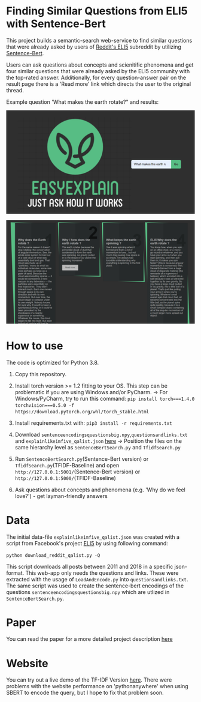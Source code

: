 # Finding Similar Questions from ELI5 with Sentence-Bert

This project builds a semantic-search web-service to find similar questions that were already asked by users of [Reddit's ELI5](https://www.reddit.com/r/explainlikeimfive/) subreddit by utilizing [Sentence-Bert](https://github.com/UKPLab/sentence-transformers). 

Users can ask questions about concepts and scienitific phenomena and get four similar questions that were already asked by the ELI5 community with the top-rated answer. Additionally, for every question-answer pair on the result page there is a 'Read more' link which directs the user to the original thread.

Example question 'What makes the earth rotate?" and results:

![alt text](https://github.com/pascca/BERT_eli5/blob/master/github_pics/ex_quest.png "ex_quest.png")

![alt text](https://github.com/pascca/BERT_eli5/blob/master/github_pics/ex_answers.png "ex_answers.png")

# How to use

The code is optimized for Python 3.8.

1) Copy this repository.

2) Install torch version >= 1.2 fitting to your OS. This step can be problematic if you are using Windows and/or PyCharm.
  -> For Windows/PyCharm, try to run this command: `pip install torch===1.4.0 torchvision===0.5.0 -f https://download.pytorch.org/whl/torch_stable.html`

3) Install requirements.txt with: `pip3 install -r requirements.txt`

4) Download `sentenceencodingsquestionsbig.npy`,`questionsandlinks.txt` and `explainlikeimfive_qalist.json` [here](https://drive.google.com/drive/folders/1HZ0Top-SVQc-FpwxIONPqvHD_gh7oR1d?usp=sharing) -> Position the files on the same hierarchy level as `SentenceBertSearch.py` and `TfidfSearch.py`

5) Run `SentenceBertSearch.py`(Sentence-Bert version) or `TfidfSearch.py`(TFIDF-Baseline) and open `http://127.0.0.1:5001/`(Sentence-Bert version) or `http://127.0.0.1:5000/`(TFIDF-Baseline)

6) Ask questions about concepts and phenomena (e.g. 'Why do we feel love?') - get layman-friendly answers

# Data

The initial data-file `explainlikeimfive_qalist.json` was created with a script from Facebook's project [ELI5](https://github.com/facebookresearch/ELI5) by using following command:

`python download_reddit_qalist.py -Q`

This script downloads all posts between 2011 and 2018 in a specific json-format. This web-app only needs the questions and links. These were extracted with the usage of `LoadAndEncode.py` into `questionsandlinks.txt`. The same script was used to create the sentence-bert encodings of the questions `sentenceencodingsquestionsbig.npy` which are utlized in `SentenceBertSearch.py`.

# Paper

You can read the paper for a more detailed project description [here](https://github.com/pascca/BERT_eli5/blob/master/Semantic_Search_ExplainEasy.pdf)

# Website

You can try out a live demo of the TF-IDF Version [here](http://ozi.eu.pythonanywhere.com/). There were problems with the website performance on 'pythonanywhere' when using SBERT to encode the query, but I hope to fix that problem soon.
